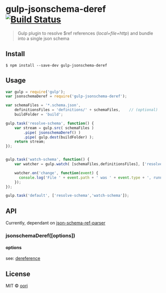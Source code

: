 # gulp-jsonschema-deref [![Build Status](https://travis-ci.org/oori/gulp-jsonschema-deref.svg?branch=master)](https://travis-ci.org/oori/gulp-jsonschema-deref)

> Gulp plugin to resolve $ref references (*local+file+http*) and bundle into a single json schema

## Install

```
$ npm install --save-dev gulp-jsonschema-deref
```


## Usage

```js
var gulp = require('gulp');
var jsonschemaDeref = require('gulp-jsonschema-deref');

var schemaFiles = '*.schema.json',
	definitionsFiles = 'definitions/' + schemaFiles,	// (optional)
	buildFolder = 'build';

gulp.task('resolve-schema', function() {
	var stream = gulp.src( schemaFiles )
		.pipe( jsonschemaDeref() )
		.pipe( gulp.dest(buildFolder) );
	return stream;
});


gulp.task('watch-schema', function() {
	var watcher = gulp.watch( [schemaFiles,definitionsFiles], ['resolve-schema']);

	watcher.on('change', function(event) {
	  console.log('File ' + event.path + ' was ' + event.type + ', running tasks...');
	});
});

gulp.task('default', ['resolve-schema','watch-schema']);
```


## API
Currently, dependant on [json-schema-ref-parser](https://github.com/BigstickCarpet/json-schema-ref-parser)

### jsonschemaDeref([options])

#### options

see: [dereference](https://github.com/BigstickCarpet/json-schema-ref-parser/blob/master/docs/ref-parser.md#dereferenceschema-options-callback)

## License

MIT © [oori](https://github.com/oori)
